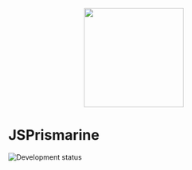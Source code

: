 <p align="center"><img width=200 height=200 src="https://user-images.githubusercontent.com/34418030/88539249-3165d480-d011-11ea-82d3-ecfebfffa3bd.png"></p>

# JSPrismarine

![Development status](https://user-images.githubusercontent.com/34418030/88540607-8d315d00-d013-11ea-8be3-f10216bb699e.png)
